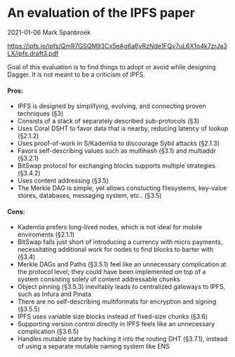 An evaluation of the IPFS paper
===============================

2021-01-06 Mark Spanbroek

https://ipfs.io/ipfs/QmR7GSQM93Cx5eAg6a6yRzNde1FQv7uL6X1o4k7zrJa3LX/ipfs.draft3.pdf

Goal of this evaluation is to find things to adopt or avoid while designing
Dagger. It is not meant to be a criticism of IPFS.

#### Pros:

+ IPFS is designed by simplifying, evolving, and connecting proven techniques
  (§3)
+ Consists of a stack of separately described sub-protocols (§3)
+ Uses Coral DSHT to favor data that is nearby, reducing latency of lookup
  (§2.1.2)
+ Uses proof-of-work in S/Kademlia to discourage Sybil attacks (§2.1.3)
+ Favors self-describing values such as multihash (§3.1) and multiaddr (§3.2.1)
+ BitSwap protocol for exchanging blocks supports multiple strategies (§3.4.2)
+ Uses content addressing (§3.5)
+ The Merkle DAG is simple, yet allows constucting filesystems,
  key-value stores, databases, messaging system, etc.. (§3.5)

#### Cons:

- Kademlia prefers long-lived nodes, which is not ideal for mobile enviroments
  (§2.1.1)
- BitSwap falls just short of introducing a currency with micro payments,
  necessitating additional work for nodes to find blocks to barter with (§3.4)
- Merkle DAGs and Paths (§3.5.1) feel like an unnecessary complication at the
  protocol level; they could have been implemented on top of a system consisting
  solely of content addressable chunks
- Object pinning (§3.5.3) inevitably leads to centralized gateways to IPFS, such
  as Infura and Pinata
- There are no self-describing multiformats for encryption and signing (§3.5.5)
- IPFS uses variable size blocks instead of fixed-size chunks (§3.6)
- Supporting version control directly in IPFS feels like an unnecessary
  complication (§3.6.5)
- Handles mutable state by hacking it into the routing DHT (§3.7.1), instead of
  using a separate mutable naming system like ENS